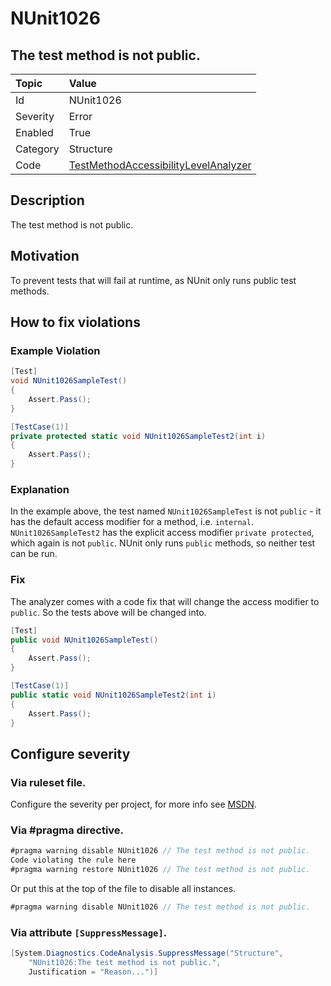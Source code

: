 # NUnit1026

## The test method is not public.

| Topic    | Value
| :--      | :--
| Id       | NUnit1026
| Severity | Error
| Enabled  | True
| Category | Structure
| Code     | [TestMethodAccessibilityLevelAnalyzer](https://github.com/nunit/nunit.analyzers/blob/0.4.0/src/nunit.analyzers/TestMethodAccessibilityLevel/TestMethodAccessibilityLevelAnalyzer.cs)

## Description

The test method is not public.

## Motivation

To prevent tests that will fail at runtime, as NUnit only runs public test methods.

## How to fix violations

### Example Violation

```csharp
[Test]
void NUnit1026SampleTest()
{
    Assert.Pass();
}

[TestCase(1)]
private protected static void NUnit1026SampleTest2(int i)
{
    Assert.Pass();
}
```

### Explanation

In the example above, the test named `NUnit1026SampleTest` is not `public` - it has the default access modifier for a method, i.e. `internal`.
`NUnit1026SampleTest2` has the explicit access modifier `private protected`, which again is not `public`.
NUnit only runs `public` methods, so neither test can be run.

### Fix

The analyzer comes with a code fix that will change the access modifier to `public`. So the tests above will be changed into.

```csharp
[Test]
public void NUnit1026SampleTest()
{
    Assert.Pass();
}

[TestCase(1)]
public static void NUnit1026SampleTest2(int i)
{
    Assert.Pass();
}
```

<!-- start generated config severity -->
## Configure severity

### Via ruleset file.

Configure the severity per project, for more info see [MSDN](https://msdn.microsoft.com/en-us/library/dd264949.aspx).

### Via #pragma directive.

```csharp
#pragma warning disable NUnit1026 // The test method is not public.
Code violating the rule here
#pragma warning restore NUnit1026 // The test method is not public.
```

Or put this at the top of the file to disable all instances.

```csharp
#pragma warning disable NUnit1026 // The test method is not public.
```

### Via attribute `[SuppressMessage]`.

```csharp
[System.Diagnostics.CodeAnalysis.SuppressMessage("Structure",
    "NUnit1026:The test method is not public.",
    Justification = "Reason...")]
```
<!-- end generated config severity -->
